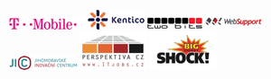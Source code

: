 [![T-Mobile](/static/img/logos/tmobile.png "T-Mobile")](http://www.t-mobile.cz/)
[![Kentico](/static/img/logos/kentico.png "Kentico")](http://www.kentico.com/)
[![two bits](/static/img/logos/twobits.png "two bits")](http://www.twobits.cz/)
[![WebSupport](/static/img/logos/websupport.png "WebSupport")](http://www.websupport.cz/)
[![JIC](/static/img/logos/jic.png "JIC")](http://www.jic.cz/)
[![IT Jobs](/static/img/logos/itjobs.png "IT Jobs")](http://www.itjobs.cz/)
[![Big Shock!](/static/img/logos/bigshock.png "Big Shock!")](http://bigshock.cz/)
